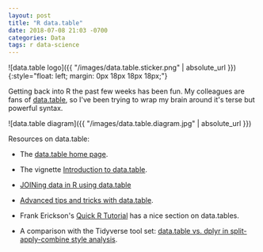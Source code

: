 ```yaml
---
layout: post
title: "R data.table"
date: 2018-07-08 21:03 -0700
categories: Data
tags: r data-science
---
```


![data.table logo]({{ "/images/data.table.sticker.png" | absolute_url }}){:style="float: left; margin: 0px 18px 18px 18px;"}

Getting back into R the past few weeks has been fun. My colleagues are fans of [data.table](https://github.com/Rdatatable/data.table/wiki), so I've been trying to wrap my brain around it's terse but powerful syntax.

![data.table diagram]({{ "/images/data.table.diagram.jpg" | absolute_url }})

Resources on data.table:

 * The [data.table home page](https://github.com/Rdatatable/data.table/wiki).

 * The vignette [Introduction to data.table](https://cran.r-project.org/web/packages/data.table/vignettes/datatable-intro.html).

 * [JOINing data in R using data.table](https://rstudio-pubs-static.s3.amazonaws.com/52230_5ae0d25125b544caab32f75f0360e775.html)

 * [Advanced tips and tricks with data.table](http://brooksandrew.github.io/simpleblog/articles/advanced-data-table/).

 * Frank Erickson's [Quick R Tutorial](http://franknarf1.github.io/r-tutorial/_book/index.html) has a nice section on data.tables.

 * A comparison with the Tidyverse tool set: [data.table vs. dplyr in split-apply-combine style analysis](http://www.brodieg.com/?p=7).
